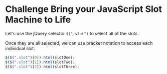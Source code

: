 # Challenge Bring your JavaScript Slot Machine to Life

Let's use the jQuery selector `$(".slot")` to select all of the slots.

Once they are all selected, we can use bracket notation to access each individual slot:

```javascript
$($(".slot")[0]).html(slotOne);
$($(".slot")[1]).html(slotTwo);
$($(".slot")[2]).html(slotThree);
```
